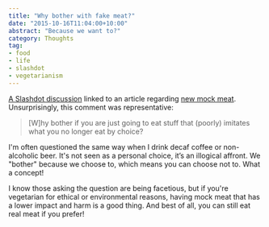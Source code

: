 ```yaml
---
title: "Why bother with fake meat?"
date: "2015-10-16T11:04:00+10:00"
abstract: "Because we want to?"
category: Thoughts
tag:
- food
- life
- slashdot
- vegetarianism
---
```

[A Slashdot discussion](http://science.slashdot.org/story/15/10/14/1858256/a-fresh-take-on-fake-meat) linked to an article regarding [new mock meat](http://techcrunch.com/2015/10/06/impossible-foods-raises-a-whopping-108-million-for-its-plant-based-burgers/#.sgaspp:x3oA). Unsurprisingly, this comment was representative:

> [W]hy bother if you are just going to eat stuff that (poorly) imitates what you no longer eat by choice?

I'm often questioned the same way when I drink decaf coffee or non-alcoholic beer. It's not seen as a personal choice, it’s an illogical affront. We "bother" because we choose to, which means you can choose not to. What a concept!

I know those asking the question are being facetious, but if you're vegetarian for ethical or environmental reasons, having mock meat that has a lower impact and harm is a good thing. And best of all, you can still eat real meat if you prefer!

